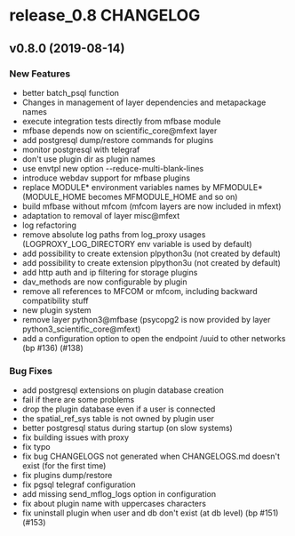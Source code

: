 # release_0.8 CHANGELOG

## v0.8.0 (2019-08-14)

### New Features

- better batch_psql function
- Changes in management of layer dependencies and metapackage names
- execute integration tests directly from mfbase module
- mfbase depends now on scientific_core@mfext layer
- add postgresql dump/restore commands for plugins
- monitor postgresql with telegraf
- don't use plugin dir as plugin names
- use envtpl new option --reduce-multi-blank-lines
- introduce webdav support for mfbase plugins
- replace MODULE* environment variables names by MFMODULE* (MODULE_HOME becomes MFMODULE_HOME and so on)
- build mfbase without mfcom (mfcom layers are now included in mfext)
- adaptation to removal of layer misc@mfext
- log refactoring
- remove absolute log paths from log_proxy usages (LOGPROXY_LOG_DIRECTORY env variable is used by default)
- add possibility to create extension plpython3u (not created by default)
- add possibility to create extension plpython3u (not created by default)
- add http auth and ip filtering for storage plugins
- dav_methods are now configurable by plugin
- remove all references to MFCOM or mfcom, including backward compatibility stuff
- new plugin system
- remove layer python3@mfbase (psycopg2 is now provided by layer python3_scientific_core@mfext)
- add a configuration option to open the endpoint /uuid to other networks (bp #136) (#138)

### Bug Fixes

- add postgresql extensions on plugin database creation
- fail if there are some problems
- drop the plugin database even if a user is connected
- the spatial_ref_sys table is not owned by plugin user
- better postgresql status during startup (on slow systems)
- fix building issues with proxy
- fix typo
- fix bug CHANGELOGS not generated when CHANGELOGS.md doesn't exist (for the first time)
- fix plugins dump/restore
- fix pgsql telegraf configuration
- add missing send_mflog_logs option in configuration
- fix about plugin name with uppercases characters
- fix uninstall plugin when user and db don't exist (at db level) (bp #151) (#153)


